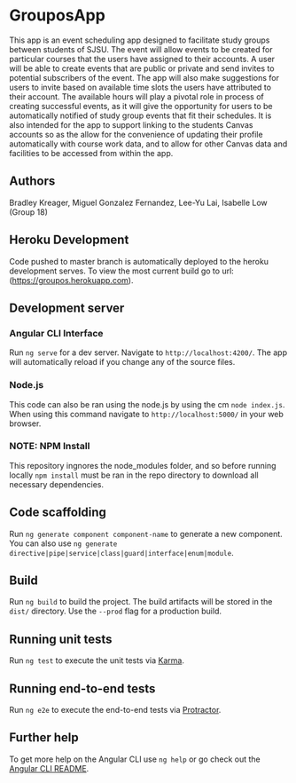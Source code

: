 # GrouposApp

This app is an event scheduling app designed to facilitate study groups between students of SJSU. The event will allow events to be created for particular courses that the users have assigned to their accounts. A user will be able to create events that are public or private and send invites to potential subscribers of the event. The app will also make suggestions for users to invite based on available time slots the users have attributed to their account. The available hours will play a pivotal role in process of creating successful events, as it will give the opportunity for users to be automatically notified of study group events that fit their schedules. It is also intended for the app to support linking to the students Canvas accounts so as the allow for the convenience of updating their profile automatically with course work data, and to allow for other Canvas data and facilities to be accessed from within the app.

## Authors
Bradley Kreager, Miguel Gonzalez Fernandez, Lee-Yu Lai, Isabelle Low (Group 18)

## Heroku Development
Code pushed to master branch is automatically deployed to the heroku development serves. To view the most current build go to url: (https://groupos.herokuapp.com).

## Development server
### Angular CLI Interface
Run `ng serve` for a dev server. Navigate to `http://localhost:4200/`. The app will automatically reload if you change any of the source files.

### Node.js
This code can also be ran using the node.js by using the cm `node index.js`. When using this command navigate to `http://localhost:5000/` in your web browser.

### NOTE: NPM Install
This repository ingnores the node_modules folder, and so before running locally `npm install` must be ran in the repo directory to download all necessary dependencies.

## Code scaffolding

Run `ng generate component component-name` to generate a new component. You can also use `ng generate directive|pipe|service|class|guard|interface|enum|module`.

## Build

Run `ng build` to build the project. The build artifacts will be stored in the `dist/` directory. Use the `--prod` flag for a production build.

## Running unit tests

Run `ng test` to execute the unit tests via [Karma](https://karma-runner.github.io).

## Running end-to-end tests

Run `ng e2e` to execute the end-to-end tests via [Protractor](http://www.protractortest.org/).

## Further help

To get more help on the Angular CLI use `ng help` or go check out the [Angular CLI README](https://github.com/angular/angular-cli/blob/master/README.md).
